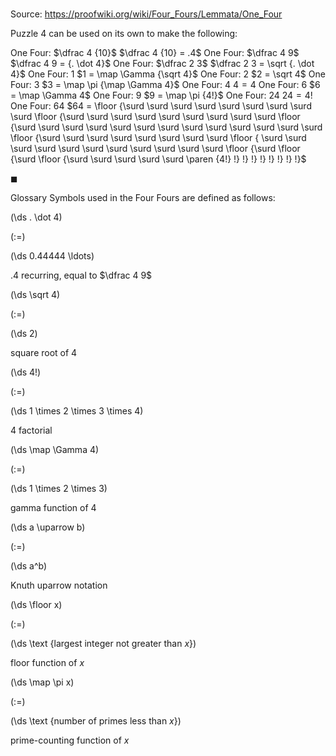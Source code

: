 # 

Source: https://proofwiki.org/wiki/Four_Fours/Lemmata/One_Four



Puzzle
$4$ can be used on its own to make the following:

One Four: $\dfrac 4 {10}$
$\dfrac 4 {10} = .4$
One Four: $\dfrac 4 9$
$\dfrac 4 9 = {. \dot 4}$
One Four: $\dfrac 2 3$
$\dfrac 2 3 = \sqrt {. \dot 4}$
One Four: $1$
$1 = \map \Gamma {\sqrt 4}$
One Four: $2$
$2 = \sqrt 4$
One Four: $3$
$3 = \map \pi {\map \Gamma 4}$
One Four: $4$
$4 = 4$
One Four: $6$
$6 = \map \Gamma 4$
One Four: $9$
$9 = \map \pi {4!}$
One Four: $24$
$24 = 4!$
One Four: $64$
$64 = \floor {\surd \surd \surd \surd \surd \surd \surd \surd \surd \floor {\surd \surd \surd \surd \surd \surd \surd \surd \surd \floor {\surd \surd \surd \surd \surd \surd \surd \surd \surd \surd \surd \surd \surd \floor {\surd \surd \surd \surd \surd \surd \surd \surd \floor { \surd \surd \surd \surd \surd \surd \surd \surd \surd \surd \surd \floor {\surd \floor {\surd \floor {\surd \surd \surd \surd \surd \paren {4!} !} !} !} !} !} !} !} !}$

$\blacksquare$


Glossary
Symbols used in the Four Fours are defined as follows:














\(\ds . \dot 4\)

\(:=\)







\(\ds 0.44444 \ldots\)





$.4$ recurring, equal to $\dfrac 4 9$














\(\ds \sqrt 4\)

\(:=\)







\(\ds 2\)





square root of $4$














\(\ds 4!\)

\(:=\)







\(\ds 1 \times 2 \times 3 \times 4\)





$4$ factorial














\(\ds \map \Gamma 4\)

\(:=\)







\(\ds 1 \times 2 \times 3\)





gamma function of $4$














\(\ds a \uparrow b\)

\(:=\)







\(\ds a^b\)





Knuth uparrow notation














\(\ds \floor x\)

\(:=\)







\(\ds \text {largest integer not greater than $x$}\)





floor function of $x$














\(\ds \map \pi x\)

\(:=\)







\(\ds \text {number of primes less than $x$}\)





prime-counting function of $x$







